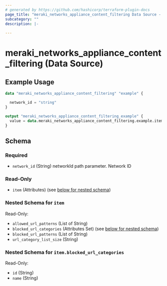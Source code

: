 ```yaml
---
# generated by https://github.com/hashicorp/terraform-plugin-docs
page_title: "meraki_networks_appliance_content_filtering Data Source - terraform-provider-meraki"
subcategory: ""
description: |-
  
---
```


# meraki_networks_appliance_content_filtering (Data Source)



## Example Usage

```terraform
data "meraki_networks_appliance_content_filtering" "example" {

  network_id = "string"
}

output "meraki_networks_appliance_content_filtering_example" {
  value = data.meraki_networks_appliance_content_filtering.example.item
}
```

<!-- schema generated by tfplugindocs -->
## Schema

### Required

- `network_id` (String) networkId path parameter. Network ID

### Read-Only

- `item` (Attributes) (see [below for nested schema](#nestedatt--item))

<a id="nestedatt--item"></a>
### Nested Schema for `item`

Read-Only:

- `allowed_url_patterns` (List of String)
- `blocked_url_categories` (Attributes Set) (see [below for nested schema](#nestedatt--item--blocked_url_categories))
- `blocked_url_patterns` (List of String)
- `url_category_list_size` (String)

<a id="nestedatt--item--blocked_url_categories"></a>
### Nested Schema for `item.blocked_url_categories`

Read-Only:

- `id` (String)
- `name` (String)
